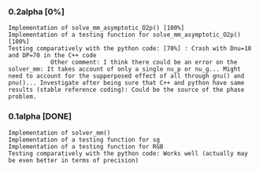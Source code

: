 ### 0.2alpha [0%]
	Implementation of solve_mm_asymptotic_O2p() [100%]
	Implementation of a testing function for solve_mm_asymptotic_O2p() [100%]
	Testing comparatively with the python code: [70%] : Crash with Dnu=10 and DP=70 in the C++ code
				Other comment: I think there could be an error on the solver_mm: It takes account of only a single nu_p or nu_g... Might need to account for the supperposed effect of all through gnu() and pnu()... Investigate after being sure that C++ and python have same results (stable reference coding): Could be the source of the phase problem. 

### 0.1alpha [DONE]
	Implementation of solver_mm()
	Implementation of a testing function for sg
	Implementation of a testing function for RGB
	Testing comparatively with the python code: Works well (actually may be even better in terms of precision)
